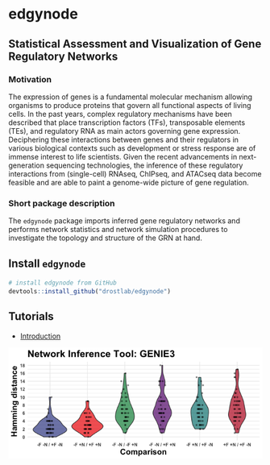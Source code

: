 # edgynode
## Statistical Assessment and Visualization of Gene Regulatory Networks

### Motivation

The expression of genes is a fundamental molecular mechanism allowing organisms to produce proteins that govern all functional aspects of living cells. In the past years, complex regulatory mechanisms have been described that place transcription factors (TFs), transposable elements (TEs), and regulatory RNA as main actors governing gene expression. Deciphering these interactions between genes and their regulators in various biological contexts such as development or stress response are of immense interest to life scientists. Given the recent advancements in next-generation sequencing technologies, the inference of these regulatory interactions from (single-cell) RNAseq, ChIPseq, and ATACseq data become feasible and are able to paint a genome-wide picture of gene regulation.

### Short package description

The `edgynode` package imports inferred gene regulatory networks and performs network statistics and network simulation procedures to investigate the topology and structure of the GRN at hand.

## Install `edgynode`

```r
# install edgynode from GitHub
devtools::install_github("drostlab/edgynode")
```

## Tutorials

- [Introduction](https://drostlab.github.io/edgynode/articles/Introduction)

![](man/figures/Example_Fig1.png)